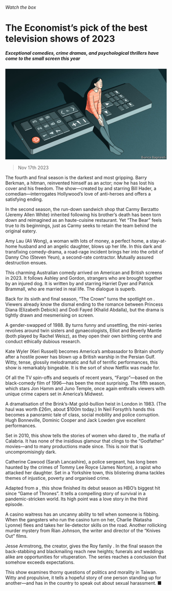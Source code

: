 ###### Watch the box

# The Economist’s pick of the best television shows of 2023 

##### Exceptional comedies, crime dramas, and psychological thrillers have come to the small screen this year 

![image](images/20231125_CUD002.jpg) 

> Nov 17th 2023 


The fourth and final season is the darkest and most gripping. Barry Berkman, a hitman, reinvented himself as an actor; now he has lost his cover and his freedom. The show—created by and starring Bill Hader, a comedian—interrogates Hollywood’s love of anti-heroes and offers a satisfying ending.


In the second season, the run-down sandwich shop that Carmy Berzatto (Jeremy Allen White) inherited following his brother’s death has been torn down and reimagined as an haute-cuisine restaurant. Yet “The Bear” feels true to its beginnings, just as Carmy seeks to retain the team behind the original eatery.


Amy Lau (Ali Wong), a woman with lots of money, a perfect home, a stay-at-home husband and an angelic daughter, blows up her life. In this dark and transfixing comedy-drama, a road-rage incident brings her into the orbit of Danny Cho (Steven Yeun), a second-rate contractor. Mutually assured destruction ensues. 


This charming Australian comedy arrived on American and British screens in 2023. It follows Ashley and Gordon, strangers who are brought together by an injured dog. It is written by and starring Harriet Dyer and Patrick Brammall, who are married in real life. The dialogue is superb.


Back for its sixth and final season, “The Crown” turns the spotlight on . Viewers already know the dismal ending to the romance between Princess Diana (Elizabeth Debicki) and Dodi Fayed (Khalid Abdalla), but the drama is tightly drawn and mesmerising on screen.


A gender-swapped  of 1988. By turns funny and unsettling, the mini-series revolves around twin sisters and gynaecologists, Elliot and Beverly Mantle (both played by Rachel Weisz), as they open their own birthing centre and conduct ethically dubious research. 


Kate Wyler (Keri Russell) becomes America’s ambassador to Britain shortly after a hostile power has blown up a British warship in the Persian Gulf. Witty, tense, glossily melodramatic and full of terrific performances, this show is remarkably bingeable. It is the sort of show Netflix was made for.


Of all the TV spin-offs and sequels of recent years, “Fargo”—based on the black-comedy film of 1996—has been the most surprising. The fifth season, which stars Jon Hamm and Juno Temple, once again enthralls viewers with unique crime capers set in America’s Midwest. 


A dramatisation of the Brink’s-Mat gold-bullion heist in London in 1983. (The haul was worth £26m, about $100m today.) In Neil Forsyth’s hands this becomes a panoramic tale of class, social mobility and police corruption. Hugh Bonneville, Dominic Cooper and Jack Lowden give excellent performances. 


Set in 2010, this show tells the stories of women who dared to , the mafia of Calabria. It has none of the insidious glamour that clings to the “Godfather” movies—and to many productions made since. This is noir that is uncompromisingly dark.


Catherine Cawood (Sarah Lancashire), a police sergeant, has long been haunted by the crimes of Tommy Lee Royce (James Norton), a rapist who attacked her daughter. Set in a Yorkshire town, this blistering drama tackles themes of injustice, poverty and organised crime.


Adapted from a , this show finished its debut season as HBO’s biggest hit since “Game of Thrones”. It tells a compelling story of survival in a pandemic-stricken world. Its high point was a love story in the third episode.


A casino waitress has an uncanny ability to tell when someone is fibbing. When the gangsters who run the casino turn on her, Charlie (Natasha Lyonne) flees and takes her lie-detector skills on the road. Another rollicking murder mystery from Rian Johnson, the writer and director of the “Knives Out” films.


Jesse Armstrong, the creator, gives the Roy family . In the final season the back-stabbing and blackmailing reach new heights; funerals and weddings alike are opportunities for vituperation. The series reaches a conclusion that somehow exceeds expectations. 


This show examines thorny questions of politics and morality in Taiwan. Witty and propulsive, it tells a hopeful story of one person standing up for another—and has  in the country to speak out about sexual harassment. ■


